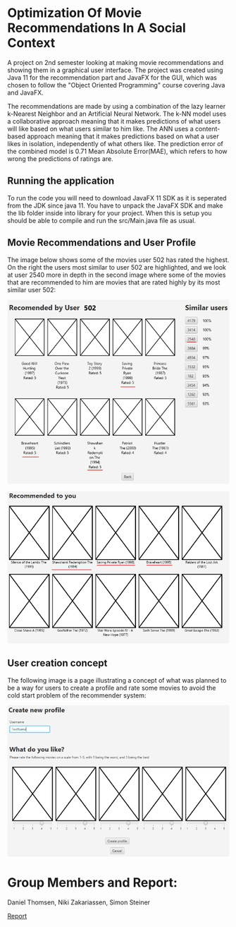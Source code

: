 # Optimization Of Movie Recommendations In A Social Context
A project on 2nd semester looking at making movie recommendations and showing them in a graphical user interface. The project was created using Java 11 for the recommendation part and JavaFX for the GUI, which was chosen to follow the "Object Oriented Programming" course covering Java and JavaFX.

The recommendations are made by using a combination of the lazy learner k-Nearest Neighbor and an Artificial Neural Network. The k-NN model uses a collaborative approach meaning that it makes predictions of what users will like based on what users similar to him like. The ANN uses a content-based approach meaning that it makes predictions based on what a user likes in isolation, independently of what others like. The prediction error of the combined model is 0.71 Mean Absolute Error(MAE), which refers to how wrong the predictions of ratings are.

## Running the application
To run the code you will need to download JavaFX 11 SDK as it is seperated from the JDK since java 11. You have to unpack the JavaFX SDK and make the lib folder inside into library for your project. When this is setup you should be able to compile and run the src/Main.java file as usual.

## Movie Recommendations and User Profile
The image below shows some of the movies user 502 has rated the highest. On the right the users most similar to user 502 are highlighted, and we look at user 2540 more in depth in the second image where some of the movies that are recommended to him are movies that are rated highly by its most similar user 502:

![Recommendation](images/502_recommendedBy.png)

![Recommendation](images/2540_recommendations.png)

## User creation concept
The following image is a page illustrating a concept of what was planned to be a way for users to create a profile and rate some movies to avoid the cold start problem of the recommender system:

![UserCreation](images/userCreation.png)

# Group Members and Report:
Daniel Thomsen, Niki Zakariassen, Simon Steiner

[Report](Report.pdf)

